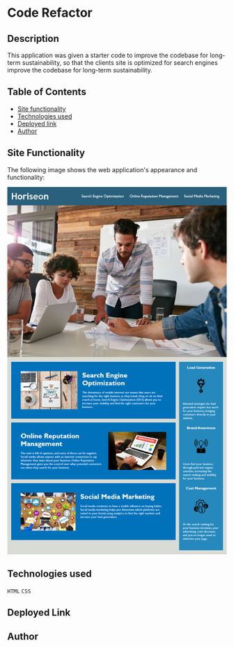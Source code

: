 # Code Refactor

## Description

This application was given a starter code to improve the codebase for long-term sustainability, so that the clients site is optimized for search engines  improve the codebase for long-term sustainability.

## Table of Contents 

- [Site functionality](#site-functionality)
- [Technologies used](#technologies-used)
- [Deployed link](#deployed-link)
- [Author](#author)

## Site Functionality

The following image shows the web application's appearance and functionality:

![The Horiseon webpage includes a navigation bar, a header image, and cards with text and images at the bottom of the page.](./Assets/01-html-css-git-homework-demo.png)

## Technologies used

`HTML` `CSS`
## Deployed Link



## Author

